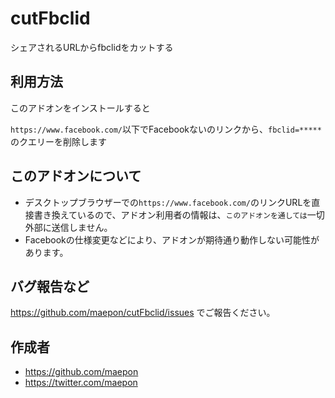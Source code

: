 # cutFbclid

シェアされるURLからfbclidをカットする

## 利用方法

このアドオンをインストールすると

`https://www.facebook.com/`以下でFacebookないのリンクから、`fbclid=*****`のクエリーを削除します

## このアドオンについて

- デスクトップブラウザーでの`https://www.facebook.com/`のリンクURLを直接書き換えているので、アドオン利用者の情報は、`このアドオンを通しては`一切外部に送信しません。
- Facebookの仕様変更などにより、アドオンが期待通り動作しない可能性があります。

## バグ報告など

https://github.com/maepon/cutFbclid/issues でご報告ください。

## 作成者

- https://github.com/maepon
- https://twitter.com/maepon

